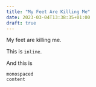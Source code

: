 ```yaml
---
title: "My Feet Are Killing Me"
date: 2023-03-04T13:38:35+01:00
draft: true
---
```

My feet are killing me.

This is `inline`.

And this is 
```
monospaced
content
```
